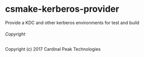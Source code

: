 # csmake-kerberos-provider
Provide a KDC and other kerberos environments for test and build

###### Copyright
Copyright (c) 2017 Cardinal Peak Technologies
